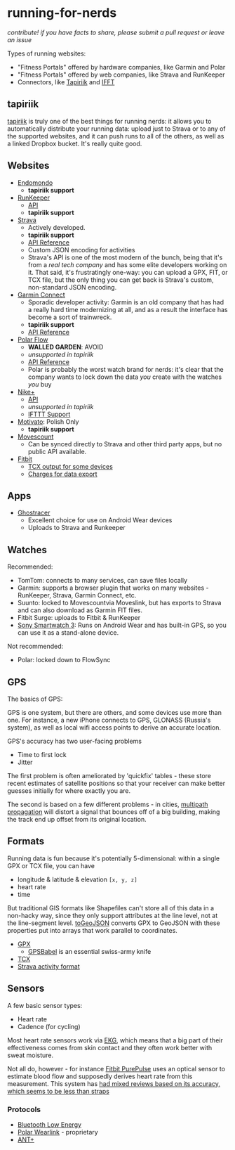 running-for-nerds
=================

_contribute! if you have facts to share, please submit a pull request or leave an issue_

Types of running websites:

* "Fitness Portals" offered by hardware companies, like Garmin and Polar
* "Fitness Portals" offered by web companies, like Strava and RunKeeper
* Connectors, like [Tapiriik](https://tapiriik.com/) and [IFFT](https://ifttt.com/)

## tapiriik

[tapiriik](https://tapiriik.com/) is truly one of the best things for running nerds: it allows
you to automatically distribute your running data: upload just to Strava or to any of the supported
websites, and it can push runs to all of the others, as well as a linked Dropbox bucket.
It's really quite good.

## Websites


* [Endomondo](https://www.endomondo.com/)
  * **tapiriik support**
* [RunKeeper](http://runkeeper.com/)
  * [API](http://developer.runkeeper.com/healthgraph/overview)
  * **tapiriik support**
* [Strava](http://www.strava.com/)
  * Actively developed.
  * **tapiriik support**
  * [API Reference](http://strava.github.io/api/)
  * Custom JSON encoding for activities
  * Strava's API is one of the most modern of the bunch, being that it's from a _real tech company_ and has some elite developers working on it. That said, it's frustratingly one-way: you can upload a GPX, FIT, or TCX file, but the only thing you can get back is Strava's custom, non-standard JSON encoding.
* [Garmin Connect](http://connect.garmin.com/)
  * Sporadic developer activity: Garmin is an old company that has had a really hard time modernizing at all, and as a result the interface has become a sort of trainwreck.
  * **tapiriik support**
  * [API Reference](http://developer.garmin.com/)
* [Polar Flow](https://flow.polar.com/)
  * **WALLED GARDEN**: AVOID
  * _unsupported in tapiriik_
  * [API Reference](http://www.polar.com/en/connect_with_polar/polar_accesslink)
  * Polar is probably the worst watch brand for nerds: it's clear that the company wants to lock down the data _you_ create with the watches _you_ buy
* [Nike+](http://nikeplus.nike.com/)
  * [API](https://developer.nike.com/)
  * _unsupported in tapiriik_
  * [IFTTT Support](https://ifttt.com/nikeplus)
* [Motivato](http://motivato.pl/#/): Polish Only
  * **tapiriik support**
* [Movescount](http://movescount.com/)
  * Can be synced directly to Strava and other third party apps, but no public API available.
* [Fitbit](http://www.fitbit.com/home)
  * [TCX output for some devices](https://dev.fitbit.com/docs/activity/#get-activity-tcx)
  * [Charges for data export](http://www.fitbit.com/premium/export)


## Apps

* [Ghostracer](http://bravetheskies.com/ghostracer/)
  * Excellent choice for use on Android Wear devices
  * Uploads to Strava and Runkeeper

## Watches

Recommended:

* TomTom: connects to many services, can save files locally
* Garmin: supports a browser plugin that works on many websites - RunKeeper, Strava, Garmin Connect, etc.
* Suunto: locked to Movescountvia Moveslink, but has exports to Strava and can also download as Garmin FIT files.
* Fitbit Surge: uploads to Fitbit & RunKeeper
* [Sony Smartwatch 3](http://www.sonymobile.com/global-en/products/smartwear/smartwatch-3-swr50/): Runs on Android Wear and has built-in GPS, so you can use it as a stand-alone device.

Not recommended:

* Polar: locked down to FlowSync

## GPS

The basics of GPS:

GPS is one system, but there are others, and some devices use more than one. For instance, a new iPhone
connects to GPS, GLONASS (Russia's system), as well as local wifi access points to derive an accurate location.

GPS's accuracy has two user-facing problems

* Time to first lock
* Jitter

The first problem is often ameliorated by 'quickfix' tables - these store recent estimates of satellite
positions so that your receiver can make better guesses initially for where exactly you are.

The second is based on a few different problems - in cities, [multipath propagation](http://en.wikipedia.org/wiki/Multipath_propagation) will distort a signal that bounces off of a big
building, making the track end up offset from its original location.

## Formats

Running data is fun because it's potentially 5-dimensional: within a single GPX or TCX file, you can have

* longitude & latitude & elevation `[x, y, z]`
* heart rate
* time

But traditional GIS formats like Shapefiles can't store all of this data in a non-hacky way,
since they only support attributes at the line level, not at the line-segment level.
[toGeoJSON](https://github.com/mapbox/togeojson) converts GPX to GeoJSON with these properties
put into arrays that work parallel to coordinates.

* [GPX](http://www.topografix.com/gpx.asp)
  * [GPSBabel](http://www.gpsbabel.org/) is an essential swiss-army knife
* [TCX](http://en.wikipedia.org/wiki/Training_Center_XML)
* [Strava activity format](https://strava.github.io/api/v3/activities/)

## Sensors

A few basic sensor types:

* Heart rate
* Cadence (for cycling)

Most heart rate sensors work via [EKG](http://en.wikipedia.org/wiki/Electrocardiography), which means
that a big part of their effectiveness comes from skin contact and they often work better with sweat moisture.

Not all do, however - for instance [Fitbit PurePulse](http://help.fitbit.com/articles/en_US/Help_article/Heart-rate-FAQs) uses an optical sensor to estimate blood flow and supposedly derives heart rate from this measurement. This system has [had mixed reviews based on its accuracy, which seems to be less than straps](http://recode.net/2015/02/02/three-new-fitbits-see-how-they-run/)

### Protocols

* [Bluetooth Low Energy](http://en.wikipedia.org/wiki/Bluetooth_low_energy)
* [Polar Wearlink](https://groups.google.com/forum/#!topic/btstack-dev/TusCxtbq7ug) - proprietary
* [ANT+](http://en.wikipedia.org/wiki/ANT%2B)
